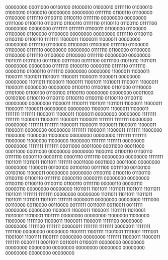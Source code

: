 00000000
00011000
00100100
01000010
01000010
01111110
01000010
01000010
01000010
00000000
00000000
01111110
01100110
01100000
01100000
01111110
01100110
01100110
01111110
00000000
00000000
01111000
01100110
01100110
01100110
01111110
01100110
01100110
01111100
00000000
00000000
01111111
01111111
01100011
01100000
01100000
01100000
01100000
01100000
00000000
00000000
01111110
01100110
01100110
01100110
11111111
11000011
11000011
11000011
00000000
00000000
01111110
01100000
01100000
01100000
01111110
01100000
01100000
01111110
00000000
00000000
01111110
01100000
01100000
01100000
01111110
01100000
01100000
01111110
00000000
00000000
11011011
01011010
00111100
00111100
00111100
00111100
01011010
11011011
00000000
00000000
01111110
01000110
00000110
01111110
01111110
00000110
01000110
01111110
00000000
00000000
11000011
11000011
11000111
11001011
11010011
11100011
11000011
11000011
00000000
00000000
11011011
11000011
11000111
11001011
11010011
11100011
11000011
11000011
00000000
00000000
01100110
01100100
01101000
01110000
01101000
01100100
01100100
01100110
00000000
00000000
00011000
00100100
01100110
01100110
01100110
01100110
01100110
01100110
00000000
00000000
11000011
11100111
11011011
11011011
11000011
11000011
11000011
11000011
00000000
00000000
11000011
11000011
11000011
11111111
11111111
11000011
11000011
11000011
00000000
00000000
11111111
11111111
11000011
11000011
11000011
11000011
11111111
11111111
00000000
00000000
11111111
11111111
11000011
11000011
11000011
11000011
11000011
11000011
00000000
00000000
11111111
11000011
11000011
11111111
11000000
11000000
11000000
11000000
00000000
00000000
11111111
11111111
11000000
11000000
11000000
11000000
11111111
11111111
00000000
00000000
11111111
11111111
00011000
00011000
00011000
00011000
00011000
00011000
00000000
00000000
11000110
01100110
01100110
01111110
00001110
00001110
00001110
01111110
00000000
00000000
11111111
11011011
11011011
11011011
11111111
00011000
00011000
00011000
00000000
00000000
11000011
00100100
00100100
00111100
00111100
00100100
00100100
11000011
00000000
00000000
01100110
01100110
01100110
01100110
01100110
01111110
00000110
00000111
00000000
00000000
01100110
01100110
01100110
01100110
01111110
00000110
00000110
00000110
00000000
00000000
11011011
11011011
11011011
11011011
11011011
11011011
11111111
11111111
00000000
00000000
11011011
11011011
11011011
11011011
11011011
11011011
11111111
00000011
00000000
00000000
11111000
00110000
00110000
00110000
00111111
00110011
00110011
00111111
00000000
00000000
11000011
11000011
11000011
11011111
11010001
11010001
11010001
11011111
00000000
00000000
11000000
11000000
11000000
11111100
11000011
11000011
11000011
11111100
00000000
00000000
11111100
11111111
00000011
11111111
11111111
00000011
11111111
11111100
00000000
00000000
11001111
11001111
11001001
11111001
11111001
11001001
11001111
11001111
00000000
00000000
11111111
11000011
11000011
11111111
00001111
00011011
00110011
01100011
00000000
00000000
00000000
00000000
00000000
00000000
00000000
00000000
00000000
00000000
00000000



